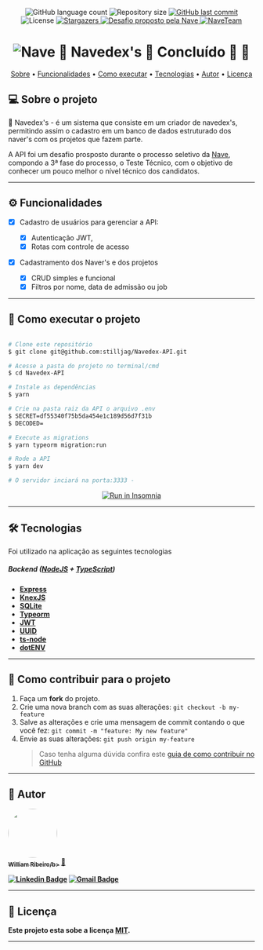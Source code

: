 <p align="center">
  <img alt="GitHub language count" src="https://img.shields.io/github/languages/count/stilljag/Navedex-API?color=%2304D361">

  <img alt="Repository size" src="https://img.shields.io/github/repo-size/stilljag/Navedex-API">

  <a href="https://github.com/stilljag/Navedex-API/commits/main">
    <img alt="GitHub last commit" src="https://img.shields.io/github/last-commit/stilljag/Navedex-API">
  </a>
    
   <img alt="License" src="https://img.shields.io/badge/license-MIT-brightgreen">
   <a href="https://github.com/stilljag/Navedex-API/stargazers">
    <img alt="Stargazers" src="https://img.shields.io/github/stars/stilljag/Navedex-API?style=social">
  </a>

  <a href="https://nave.rs/">
    <img alt="Desafio proposto pela Nave" src="https://img.shields.io/badge/proposto%20pela-Nave-%237519C1">
  </a>
  
  <a href="https://nave-team.gupy.io/">
    <img alt="NaveTeam" src="https://img.shields.io/badge/Nave-Team-%237159c1?style=flat&logo=ghost">
    </a>
  
 
</p>
<h1 align="center">
    <img alt="Nave" title="#Navedex" src="./src/assets/nave.png />
</h1>

<h4 align="center"> 
	🚧  Navedex's  🚀 Concluído 🚀 🚧
</h4>

<p align="center">
 <a href="#-sobre-o-projeto">Sobre</a> •
 <a href="#-funcionalidades">Funcionalidades</a> • 
 <a href="#-como-executar-o-projeto">Como executar</a> • 
 <a href="#-tecnologias">Tecnologias</a> •  
 <a href="#-autor">Autor</a> • 
 <a href="#user-content--licença">Licença</a>
</p>

## 💻 Sobre o projeto

🚀 Navedex's - é um sistema que consiste em um criador de navedex's, permitindo assim o cadastro em um banco de dados estruturado dos naver's com os projetos que fazem parte.

A API foi um desafio prosposto durante o processo seletivo da [Nave](https://nave.rs/), compondo a 3ª fase do processo, o Teste Técnico, com o objetivo de conhecer um pouco melhor o nível técnico dos candidatos.

---

## ⚙️ Funcionalidades

- [x] Cadastro de usuários para gerenciar a API:

  - [x] Autenticação JWT,
  - [x] Rotas com controle de acesso

- [x] Cadastramento dos Naver's e dos projetos
  - [x] CRUD simples e funcional
  - [x] Filtros por nome, data de admissão ou job

---

## 🚀 Como executar o projeto

```bash

# Clone este repositório
$ git clone git@github.com:stilljag/Navedex-API.git

# Acesse a pasta do projeto no terminal/cmd
$ cd Navedex-API

# Instale as dependências
$ yarn

# Crie na pasta raiz da API o arquivo .env
$ SECRET=df55340f75b5da454e1c189d56d7f31b
$ DECODED=

# Execute as migrations
$ yarn typeorm migration:run

# Rode a API
$ yarn dev

# O servidor inciará na porta:3333 -

```

<p align="center">
  <a href="https://github.com/stilljag/Navedex-API/blob/main/Insomnia-Navidex" target="_blank"><img src="https://insomnia.rest/images/run.svg" alt="Run in Insomnia"></a>
</p>

---

## 🛠 Tecnologias

Foi utilizado na aplicação as seguintes tecnologias

##### [](https://github.com/stilljag/Navedex-API#backend-nodejs--typescript)**Backend** ([NodeJS](https://nodejs.org/en/) + [TypeScript](https://www.typescriptlang.org/))

- **[Express](https://expressjs.com/)**
- **[KnexJS](http://knexjs.org/)**
- **[SQLite](https://github.com/mapbox/node-sqlite3)**
- **[Typeorm](https://typeorm.io/#/)**
- **[JWT](https://jwt.io/)**
- **[UUID](https://www.uuidgenerator.net/)**
- **[ts-node](https://github.com/TypeStrong/ts-node)**
- **[dotENV](https://github.com/motdotla/dotenv)**

---

## 💪 Como contribuir para o projeto

1. Faça um **fork** do projeto.
2. Crie uma nova branch com as suas alterações: `git checkout -b my-feature`
3. Salve as alterações e crie uma mensagem de commit contando o que você fez: `git commit -m "feature: My new feature"`
4. Envie as suas alterações: `git push origin my-feature`
   > Caso tenha alguma dúvida confira este [guia de como contribuir no GitHub](./CONTRIBUTING.md)

---

## 🦸 Autor

<a href="https://github.com/stilljag/">
 <img style="border-radius: 50%;" src="https://avatars.githubusercontent.com/u/60985185?s=460&u=389f6878e2b972d3f66348a698c7ecfbbb245582&v=4" width="100px;" alt=""/>
 <br />
 <sub><b>William Ribeiro/b></sub></a> <a href="https://blog.rocketseat.com.br/author/thiago/" title="AlunoRocketseat">🚀</a>
 <br />

[![Linkedin Badge](https://img.shields.io/badge/-William-blue?style=flat-square&logo=Linkedin&logoColor=white&link=https://www.linkedin.com/in/william-ribeiro-0b5ab911a/)](https://www.linkedin.com/in/william-ribeiro-0b5ab911a/)
[![Gmail Badge](https://img.shields.io/badge/-sbrdigital15@gmail.com-c14438?style=flat-square&logo=Gmail&logoColor=white&link=mailto:sbrdigital15@gmail.com)](mailto:sbrdigital15@gmail.com)

---

## 📝 Licença

Este projeto esta sobe a licença [MIT](./LICENSE).

---
